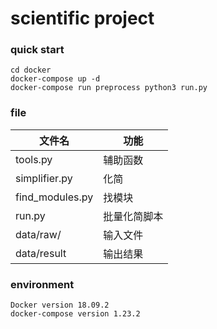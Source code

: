 # scientific project

### quick start
```
cd docker
docker-compose up -d
docker-compose run preprocess python3 run.py
```

### file

|文件名|功能|
|-|-|
|tools.py|辅助函数|
|simplifier.py|化简|
|find_modules.py|找模块|
|run.py|批量化简脚本|
|data/raw/|输入文件|
|data/result|输出结果|

### environment

```
Docker version 18.09.2
docker-compose version 1.23.2
```
